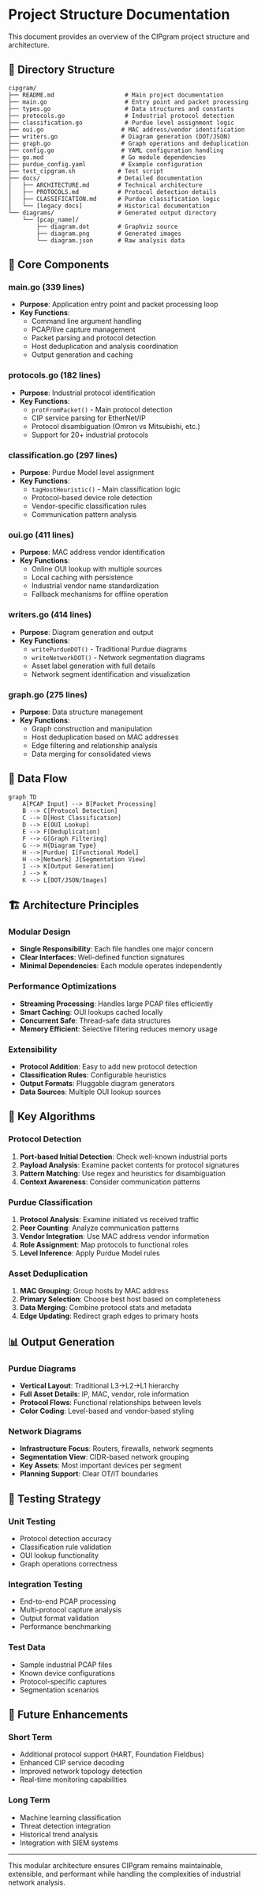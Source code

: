# Project Structure Documentation

This document provides an overview of the CIPgram project structure and architecture.

## 📁 Directory Structure

```
cipgram/
├── README.md                    # Main project documentation
├── main.go                      # Entry point and packet processing
├── types.go                     # Data structures and constants
├── protocols.go                 # Industrial protocol detection
├── classification.go            # Purdue level assignment logic
├── oui.go                      # MAC address/vendor identification  
├── writers.go                  # Diagram generation (DOT/JSON)
├── graph.go                    # Graph operations and deduplication
├── config.go                   # YAML configuration handling
├── go.mod                      # Go module dependencies
├── purdue_config.yaml          # Example configuration
├── test_cipgram.sh            # Test script
├── docs/                      # Detailed documentation
│   ├── ARCHITECTURE.md        # Technical architecture
│   ├── PROTOCOLS.md           # Protocol detection details
│   ├── CLASSIFICATION.md      # Purdue classification logic
│   └── [legacy docs]          # Historical documentation
└── diagrams/                  # Generated output directory
    └── [pcap_name]/
        ├── diagram.dot        # Graphviz source
        ├── diagram.png        # Generated images
        └── diagram.json       # Raw analysis data
```

## 🔧 Core Components

### **main.go** (339 lines)
- **Purpose**: Application entry point and packet processing loop
- **Key Functions**: 
  - Command line argument handling
  - PCAP/live capture management
  - Packet parsing and protocol detection
  - Host deduplication and analysis coordination
  - Output generation and caching

### **protocols.go** (182 lines)  
- **Purpose**: Industrial protocol identification
- **Key Functions**:
  - `protFromPacket()` - Main protocol detection
  - CIP service parsing for EtherNet/IP
  - Protocol disambiguation (Omron vs Mitsubishi, etc.)
  - Support for 20+ industrial protocols

### **classification.go** (297 lines)
- **Purpose**: Purdue Model level assignment
- **Key Functions**:
  - `tagHostHeuristic()` - Main classification logic
  - Protocol-based device role detection
  - Vendor-specific classification rules
  - Communication pattern analysis

### **oui.go** (411 lines)
- **Purpose**: MAC address vendor identification
- **Key Functions**:
  - Online OUI lookup with multiple sources
  - Local caching with persistence
  - Industrial vendor name standardization
  - Fallback mechanisms for offline operation

### **writers.go** (414 lines)
- **Purpose**: Diagram generation and output
- **Key Functions**:
  - `writePurdueDOT()` - Traditional Purdue diagrams
  - `writeNetworkDOT()` - Network segmentation diagrams
  - Asset label generation with full details
  - Network segment identification and visualization

### **graph.go** (275 lines)
- **Purpose**: Data structure management
- **Key Functions**:
  - Graph construction and manipulation
  - Host deduplication based on MAC addresses
  - Edge filtering and relationship analysis
  - Data merging for consolidated views

## 🎯 Data Flow

```mermaid
graph TD
    A[PCAP Input] --> B[Packet Processing]
    B --> C[Protocol Detection]
    C --> D[Host Classification]
    D --> E[OUI Lookup]
    E --> F[Deduplication]
    F --> G[Graph Filtering]
    G --> H{Diagram Type}
    H -->|Purdue| I[Functional Model]
    H -->|Network| J[Segmentation View]
    I --> K[Output Generation]
    J --> K
    K --> L[DOT/JSON/Images]
```

## 🏗️ Architecture Principles

### **Modular Design**
- **Single Responsibility**: Each file handles one major concern
- **Clear Interfaces**: Well-defined function signatures
- **Minimal Dependencies**: Each module operates independently

### **Performance Optimizations**
- **Streaming Processing**: Handles large PCAP files efficiently
- **Smart Caching**: OUI lookups cached locally
- **Concurrent Safe**: Thread-safe data structures
- **Memory Efficient**: Selective filtering reduces memory usage

### **Extensibility**
- **Protocol Addition**: Easy to add new protocol detection
- **Classification Rules**: Configurable heuristics
- **Output Formats**: Pluggable diagram generators
- **Data Sources**: Multiple OUI lookup sources

## 🔄 Key Algorithms

### **Protocol Detection**
1. **Port-based Initial Detection**: Check well-known industrial ports
2. **Payload Analysis**: Examine packet contents for protocol signatures
3. **Pattern Matching**: Use regex and heuristics for disambiguation
4. **Context Awareness**: Consider communication patterns

### **Purdue Classification**
1. **Protocol Analysis**: Examine initiated vs received traffic
2. **Peer Counting**: Analyze communication patterns
3. **Vendor Integration**: Use MAC address vendor information
4. **Role Assignment**: Map protocols to functional roles
5. **Level Inference**: Apply Purdue Model rules

### **Asset Deduplication**
1. **MAC Grouping**: Group hosts by MAC address
2. **Primary Selection**: Choose best host based on completeness
3. **Data Merging**: Combine protocol stats and metadata
4. **Edge Updating**: Redirect graph edges to primary hosts

## 📊 Output Generation

### **Purdue Diagrams**
- **Vertical Layout**: Traditional L3→L2→L1 hierarchy
- **Full Asset Details**: IP, MAC, vendor, role information
- **Protocol Flows**: Functional relationships between levels
- **Color Coding**: Level-based and vendor-based styling

### **Network Diagrams**  
- **Infrastructure Focus**: Routers, firewalls, network segments
- **Segmentation View**: CIDR-based network grouping
- **Key Assets**: Most important devices per segment
- **Planning Support**: Clear OT/IT boundaries

## 🧪 Testing Strategy

### **Unit Testing**
- Protocol detection accuracy
- Classification rule validation
- OUI lookup functionality
- Graph operations correctness

### **Integration Testing**
- End-to-end PCAP processing
- Multi-protocol capture analysis
- Output format validation
- Performance benchmarking

### **Test Data**
- Sample industrial PCAP files
- Known device configurations
- Protocol-specific captures
- Segmentation scenarios

## 🔮 Future Enhancements

### **Short Term**
- Additional protocol support (HART, Foundation Fieldbus)
- Enhanced CIP service decoding
- Improved network topology detection
- Real-time monitoring capabilities

### **Long Term**
- Machine learning classification
- Threat detection integration
- Historical trend analysis
- Integration with SIEM systems

---

This modular architecture ensures CIPgram remains maintainable, extensible, and performant while handling the complexities of industrial network analysis.
